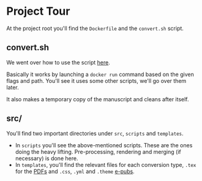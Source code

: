 # Project Tour

At the project root you'll find the `Dockerfile` and the `convert.sh` script.

## convert.sh

We went over how to use the script [here](/#how-to-run-the-project).

Basically it works by launching a `docker run` command based on the given flags and path.
You'll see it uses some other scripts, we'll go over them later.

It also makes a temporary copy of the manuscript and cleans after itself.

## src/

You'll find two important directories under `src`, `scripts` and `templates`.

- In `scripts` you'll see the above-mentioned scripts. These are the ones doing the heavy lifting. Pre-processing, rendering and merging (if necessary) is done here.
- In `templates`, you'll find the relevant files for each conversion type, `.tex` for the [PDFs](basic-commands) and `.css`, `.yml` and `.theme` [e-pubs](epub).

